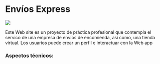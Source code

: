 <h1>Envíos Express</h1>

<img src='https://github.com/user-attachments/assets/f9767bc6-8daf-42b7-abab-b1104a11b307'>

<p>Este Web site es un proyecto de práctica profesional que contempla el servico de una empresa de envíos de encomienda, así como, una tienda virtual. Los
usuarios puede crear un perfil e interactuar con la Web app </p>

<h3>Aspectos técnicos:</h3>





